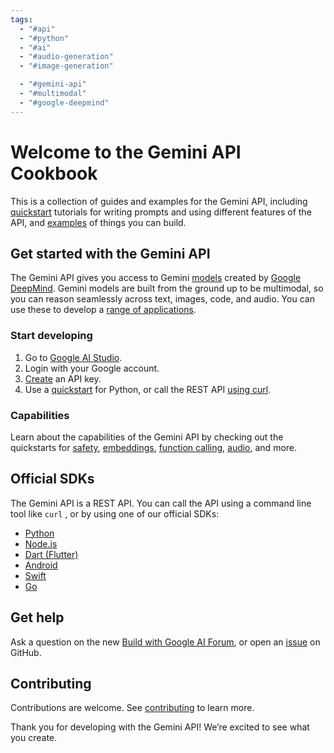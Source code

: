 ```yaml
---
tags:
  - "#api"
  - "#python"
  - "#ai"
  - "#audio-generation"
  - "#image-generation"

  - "#gemini-api"
  - "#multimodal"
  - "#google-deepmind"
---
```

# Welcome to the Gemini API Cookbook
This is a collection of guides and examples for the Gemini API, including [quickstart](https://github.com/google-gemini/cookbook/tree/main/quickstarts) tutorials for writing prompts and using different features of the API, and [examples](https://github.com/google-gemini/cookbook/tree/main/examples) of things you can build.

## Get started with the Gemini API
The Gemini API gives you access to Gemini [models](https://ai.google.dev/models/gemini) created by [Google DeepMind](https://deepmind.google/technologies/gemini/#introduction). Gemini models are built from the ground up to be multimodal, so you can reason seamlessly across text, images, code, and audio. You can use these to develop a [range of applications](https://ai.google.dev/examples/).

### Start developing
1. Go to [Google AI Studio](https://aistudio.google.com/).
2. Login with your Google account.
3. [Create](https://aistudio.google.com/app/apikey) an API key.
4. Use a [quickstart](https://github.com/google-gemini/cookbook/blob/main/quickstarts/Prompting.ipynb) for Python, or call the REST API [using curl](https://github.com/google-gemini/cookbook/blob/main/quickstarts/rest/Prompting_REST.ipynb).

### Capabilities
Learn about the capabilities of the Gemini API by checking out the quickstarts for [safety](https://github.com/google-gemini/cookbook/blob/main/quickstarts/Safety.ipynb), [embeddings](https://github.com/google-gemini/cookbook/blob/main/quickstarts/Embeddings.ipynb), [function calling](https://github.com/google-gemini/cookbook/blob/main/quickstarts/Function_calling.ipynb), [audio](https://github.com/google-gemini/cookbook/blob/main/quickstarts/Audio.ipynb), and more.

## Official SDKs
The Gemini API is a REST API. You can call the API using a command line tool like `curl` , or by using one of our official SDKs:
* [Python](https://github.com/google/generative-ai-python)
* [Node.js](https://github.com/google/generative-ai-js)
* [Dart (Flutter)](https://github.com/google/generative-ai-dart)
* [Android](https://github.com/google/generative-ai-android)
* [Swift](https://github.com/google/generative-ai-swift)
* [Go](https://github.com/google/generative-ai-go)

## Get help
Ask a question on the new [Build with Google AI Forum](https://discuss.ai.google.dev/), or open an [issue](https://github.com/google-gemini/cookbook/issues) on GitHub.

## Contributing
Contributions are welcome. See [contributing](https://github.com/google-gemini/cookbook/blob/main/CONTRIBUTING.md) to learn more.

Thank you for developing with the Gemini API! We’re excited to see what you create.
